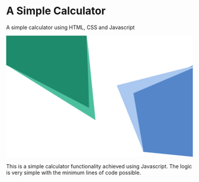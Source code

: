 # A Simple Calculator
A simple calculator using HTML, CSS and Javascript

![](bgImg.jpg)

This is a simple calculator functionality achieved using Javascript. The logic is very simple with the minimum lines of code possible.

